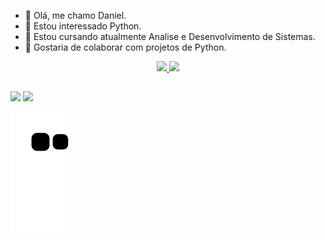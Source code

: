 - 👋 Olá, me chamo Daniel.
- 👀 Estou interessado Python.
- 🌱 Estou cursando atualmente Analise e Desenvolvimento de Sistemas.
- 💞️ Gostaria de colaborar com projetos de Python.

 <div align="center">
  <a href="https://github.com/devdanielll">
  <img height="180em" src="https://github-readme-stats.vercel.app/api?username=devdanielll&show_icons=true&theme=dark&include_all_commits=true&count_private=true"//>
  <img height="180em" src="https://github-readme-stats.vercel.app/api/top-langs/?username=devdanielll&layout=compact&langs_count=7&theme=dark"/>
</div>
  
 ##
 
<div> 
  <a href="https://www.instagram.com/damdann_/" target="_blank"><img src="https://img.shields.io/badge/-Instagram-%23E4405F?style=for-the-badge&logo=instagram&logoColor=white" target="_blank"></a>
  <a href = "daniellucassantos97@gmail.com"><img src="https://img.shields.io/badge/-Gmail-%23333?style=for-the-badge&logo=gmail&logoColor=white" target="_blank"></a>
  
 
  ![Snake animation](https://github.com/rafaballerini/rafaballerini/blob/output/github-contribution-grid-snake.svg)
 
</div>
